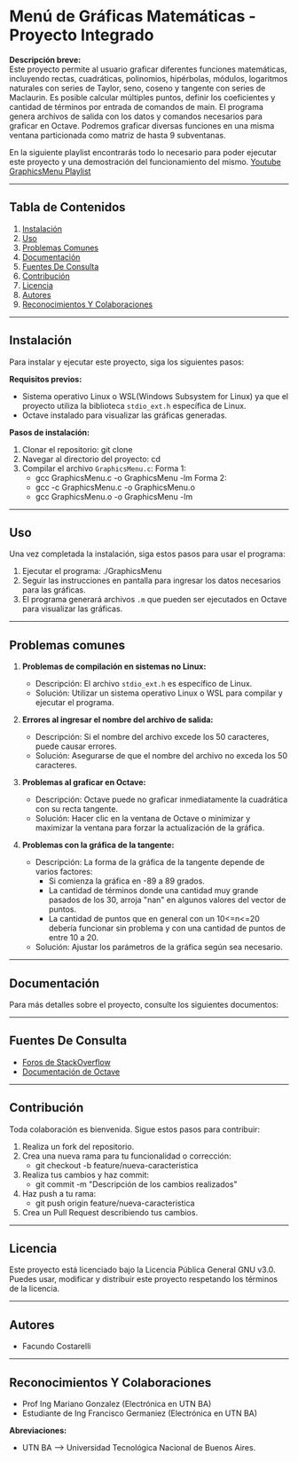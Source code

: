 # Menú de Gráficas Matemáticas - Proyecto Integrado

**Descripción breve:**  
Este proyecto permite al usuario graficar diferentes funciones matemáticas, incluyendo rectas, cuadráticas, polinomios, hipérbolas, módulos, logaritmos naturales con series de Taylor, seno, coseno y tangente con series de Maclaurin. Es posible calcular múltiples puntos, definir los coeficientes y cantidad de términos por entrada de comandos de main. El programa genera archivos de salida con los datos y comandos necesarios para graficar en Octave. Podremos graficar diversas funciones en una misma ventana particionada como matriz de hasta 9 subventanas. 

En la siguiente playlist encontrarás todo lo necesario para poder ejecutar este proyecto y una demostración del funcionamiento del mismo.
[Youtube GraphicsMenu Playlist](.....)

---

## Tabla de Contenidos

1. [Instalación](#instalación)
2. [Uso](#uso)
3. [Problemas Comunes](#problemas-comunes)
4. [Documentación](#documentación)
5. [Fuentes De Consulta](#fuentes-de-consulta)
6. [Contribución](#contribución)
7. [Licencia](#licencia)
8. [Autores](#autores)
9. [Reconocimientos Y Colaboraciones](#reconocimientos-y-colaboraciones)

---

## Instalación
Para instalar y ejecutar este proyecto, siga los siguientes pasos:

**Requisitos previos:**
- Sistema operativo Linux o WSL(Windows Subsystem for Linux) ya que el proyecto utiliza la biblioteca `stdio_ext.h` específica de Linux.
- Octave instalado para visualizar las gráficas generadas.

**Pasos de instalación:**
1. Clonar el repositorio:
    git clone
2. Navegar al directorio del proyecto:
    cd 
3. Compilar el archivo `GraphicsMenu.c`:
    Forma 1:
     - gcc GraphicsMenu.c -o GraphicsMenu -lm
    Forma 2:
     - gcc -c GraphicsMenu.c -o GraphicsMenu.o
     - gcc    GraphicsMenu.o -o GraphicsMenu -lm

---

## Uso
Una vez completada la instalación, siga estos pasos para usar el programa:

1. Ejecutar el programa:
    ./GraphicsMenu
2. Seguir las instrucciones en pantalla para ingresar los datos necesarios para las gráficas.
3. El programa generará archivos `.m` que pueden ser ejecutados en Octave para visualizar las gráficas.

---

## Problemas comunes
1. **Problemas de compilación en sistemas no Linux:**
   - Descripción: El archivo `stdio_ext.h` es específico de Linux.
   - Solución: Utilizar un sistema operativo Linux o WSL para compilar y ejecutar el programa.

2. **Errores al ingresar el nombre del archivo de salida:**
   - Descripción: Si el nombre del archivo excede los 50 caracteres, puede causar errores.
   - Solución: Asegurarse de que el nombre del archivo no exceda los 50 caracteres.

3. **Problemas al graficar en Octave:**
   - Descripción: Octave puede no graficar inmediatamente la cuadrática con su recta tangente.
   - Solución: Hacer clic en la ventana de Octave o minimizar y maximizar la ventana para forzar la actualización de la gráfica.

4. **Problemas con la gráfica de la tangente:**
   - Descripción: La forma de la gráfica de la tangente depende de varios factores:
     - Si comienza la gráfica en -89 a 89 grados.
     - La cantidad de términos donde una cantidad muy grande pasados de los 30, arroja "nan" en algunos valores del vector de puntos.
     - La cantidad de puntos que en general con un 10<=n<=20 debería funcionar sin problema y con una cantidad de puntos de entre 10 a 20.
   - Solución: Ajustar los parámetros de la gráfica según sea necesario.
   
---

## Documentación
Para más detalles sobre el proyecto, consulte los siguientes documentos:

---

## Fuentes De Consulta
- [Foros de StackOverflow](https://stackoverflow.com/)
- [Documentación de Octave](https://www.gnu.org/software/octave/doc/interpreter/)

---

## Contribución

Toda colaboración es bienvenida. Sigue estos pasos para contribuir:

1. Realiza un fork del repositorio.
2. Crea una nueva rama para tu funcionalidad o corrección:
    - git checkout -b feature/nueva-caracteristica
3. Realiza tus cambios y haz commit:
    - git commit -m "Descripción de los cambios realizados"
4. Haz push a tu rama:
    - git push origin feature/nueva-caracteristica
5. Crea un Pull Request describiendo tus cambios.

---

## Licencia
Este proyecto está licenciado bajo la Licencia Pública General GNU v3.0. 
Puedes usar, modificar y distribuir este proyecto respetando los términos de la licencia.

---

## Autores
- Facundo Costarelli

---

## Reconocimientos Y Colaboraciones
- Prof Ing Mariano Gonzalez                     (Electrónica en UTN BA)
- Estudiante de Ing Francisco Germaniez			(Electrónica en UTN BA)

**Abreviaciones:**
- UTN BA --> Universidad Tecnológica Nacional de Buenos Aires.